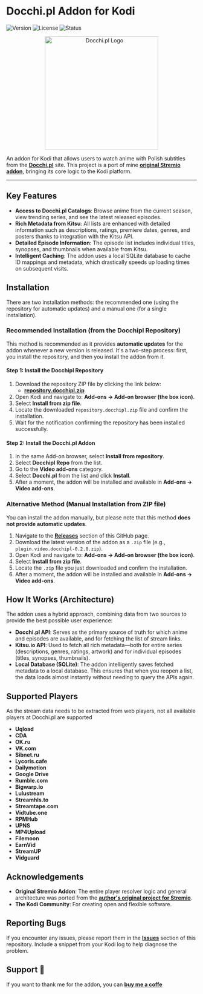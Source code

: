 # Docchi.pl Addon for Kodi

![Version](https://img.shields.io/badge/version-0.2.0-blue.svg)
![License](https://img.shields.io/badge/license-MIT-green.svg)
![Status](https://img.shields.io/badge/status-Active-brightgreen.svg)

<div align="center">
  <img src="https://docchi.pl/static/img/logo.svg" alt="Docchi.pl Logo" width="300">
</div>

An addon for Kodi that allows users to watch anime with Polish subtitles from the [**Docchi.pl**](http://docchi.pl) site. This project is a port of mine **[original Stremio addon](https://github.com/skoruppa/docchi-stremio-addon)**, bringing its core logic to the Kodi platform.

---

## Key Features

- **Access to Docchi.pl Catalogs**: Browse anime from the current season, view trending series, and see the latest released episodes.
- **Rich Metadata from Kitsu**: All lists are enhanced with detailed information such as descriptions, ratings, premiere dates, genres, and posters thanks to integration with the Kitsu API.
- **Detailed Episode Information**: The episode list includes individual titles, synopses, and thumbnails when available from Kitsu.
- **Intelligent Caching**: The addon uses a local SQLite database to cache ID mappings and metadata, which drastically speeds up loading times on subsequent visits.

## Installation

There are two installation methods: the recommended one (using the repository for automatic updates) and a manual one (for a single installation).

### Recommended Installation (from the Docchipl Repository)

This method is recommended as it provides **automatic updates** for the addon whenever a new version is released. It's a two-step process: first, you install the repository, and then you install the addon from it.

#### Step 1: Install the Docchipl Repository

1.  Download the repository ZIP file by clicking the link below:
    *   [**repository.docchipl.zip**](https://skoruppa.github.io/plugin.video.docchipl/repository.docchipl.zip)
2.  Open Kodi and navigate to: **Add-ons -> Add-on browser (the box icon)**.
3.  Select **Install from zip file**.
4.  Locate the downloaded `repository.docchipl.zip` file and confirm the installation.
5.  Wait for the notification confirming the repository has been installed successfully.

#### Step 2: Install the Docchi.pl Addon

1.  In the same Add-on browser, select **Install from repository**.
2.  Select **Docchipl Repo** from the list.
3.  Go to the **Video add-ons** category.
4.  Select **Docchi.pl** from the list and click **Install**.
5.  After a moment, the addon will be installed and available in **Add-ons -> Video add-ons**.

### Alternative Method (Manual Installation from ZIP file)

You can install the addon manually, but please note that this method **does not provide automatic updates**.

1.  Navigate to the [**Releases**](https://github.com/skoruppa/plugin.video.docchipl/releases) section of this GitHub page.
2.  Download the latest version of the addon as a `.zip` file (e.g., `plugin.video.docchipl-0.2.0.zip`).
3.  Open Kodi and navigate to: **Add-ons -> Add-on browser (the box icon)**.
4.  Select **Install from zip file**.
5.  Locate the `.zip` file you just downloaded and confirm the installation.
6.  After a moment, the addon will be installed and available in **Add-ons -> Video add-ons**.

## How It Works (Architecture)

The addon uses a hybrid approach, combining data from two sources to provide the best possible user experience:

- **Docchi.pl API**: Serves as the primary source of truth for which anime and episodes are available, and for fetching the list of stream links.
- **Kitsu.io API**: Used to fetch all rich metadata—both for entire series (descriptions, genres, ratings, artwork) and for individual episodes (titles, synopses, thumbnails).
- **Local Database (SQLite)**: The addon intelligently saves fetched metadata to a local database. This ensures that when you reopen a list, the data loads almost instantly without needing to query the APIs again.

## Supported Players
As the stream data needs to be extracted from web players, not all available players at Docchi.pl are supported
- **Uqload**
- **CDA**
- **OK.ru**
- **VK.com**
- **Sibnet.ru**
- **Lycoris.cafe**
- **Dailymotion**
- **Google Drive**
- **Rumble.com**
- **Bigwarp.io**
- **Lulustream**
- **Streamhls.to**
- **Streamtape.com**
- **Vidtube.one**
- **RPMHub**
- **UPNS**
- **MP4Upload**
- **Filemoon**
- **EarnVid**
- **StreamUP**
- **Vidguard**

## Acknowledgements

- **Original Stremio Addon**: The entire player resolver logic and general architecture was ported from the **[author's original project for Stremio](https://github.com/skoruppa/docchi-stremio-addon)**.
- **The Kodi Community**: For creating open and flexible software.

## Reporting Bugs

If you encounter any issues, please report them in the [**Issues**](https://github.com/skoruppa/plugin.video.docchipl/issues) section of this repository. Include a snippet from your Kodi log to help diagnose the problem.

## Support 🤝

If you want to thank me for the addon, you can [**buy me a coffe**](https://buycoffee.to/skoruppa) 

